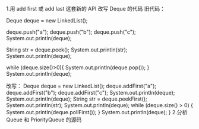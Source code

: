 1.用 add first 或 add last 这套新的 API 改写 Deque 的代码
旧代码：

Deque<String> deque = new LinkedList<String>();

deque.push("a");
deque.push("b");
deque.push("c");
System.out.println(deque);

String str = deque.peek();
System.out.println(str);
System.out.println(deque);

while (deque.size()>0){
    System.out.println(deque.pop());
}
System.out.println(deque);

改写：
Deque<String> deque = new LinkedList<String>();
		deque.addFirst("a");
		deque.addFirst("b");
		deque.addFirst("c");
		System.out.println(deque);
		System.out.println(deque);
		String str = deque.peekFirst();
		System.out.println(str);
		System.out.println(deque);
		while (deque.size() > 0) {
		 System.out.println(deque.pollFirst());
		}
		System.out.println(deque);
	}
2.分析 Queue 和 PriorityQueue 的源码